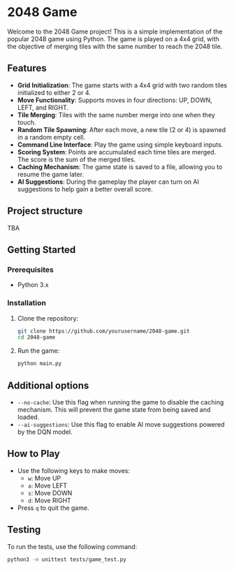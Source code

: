 # 2048 Game

Welcome to the 2048 Game project! This is a simple implementation of the popular 2048 game using Python. The game is played on a 4x4 grid, with the objective of merging tiles with the same number to reach the 2048 tile.

## Features

- **Grid Initialization**: The game starts with a 4x4 grid with two random tiles initialized to either 2 or 4.
- **Move Functionality**: Supports moves in four directions: UP, DOWN, LEFT, and RIGHT.
- **Tile Merging**: Tiles with the same number merge into one when they touch.
- **Random Tile Spawning**: After each move, a new tile (2 or 4) is spawned in a random empty cell.
- **Command Line Interface**: Play the game using simple keyboard inputs.
- **Scoring System**: Points are accumulated each time tiles are merged. The score is the sum of the merged tiles.
- **Caching Mechanism**: The game state is saved to a file, allowing you to resume the game later.
- **AI Suggestions**: During the gameplay the player can turn on AI suggestions to help gain a better overall score.

## Project structure
TBA

## Getting Started

### Prerequisites

- Python 3.x

### Installation

1. Clone the repository:
   ```bash
   git clone https://github.com/yourusername/2048-game.git
   cd 2048-game
   ```

2. Run the game:
   ```bash
   python main.py
   ```

## Additional options
- `--no-cache`: Use this flag when running the game to disable the caching mechanism. This will prevent the game state from being saved and loaded.
- `--ai-suggestions`: Use this flag to enable AI move suggestions powered by the DQN model.

## How to Play

- Use the following keys to make moves:
  - `w`: Move UP
  - `a`: Move LEFT
  - `s`: Move DOWN
  - `d`: Move RIGHT
- Press `q` to quit the game.

## Testing

To run the tests, use the following command:

```bash
python3 -m unittest tests/game_test.py
```